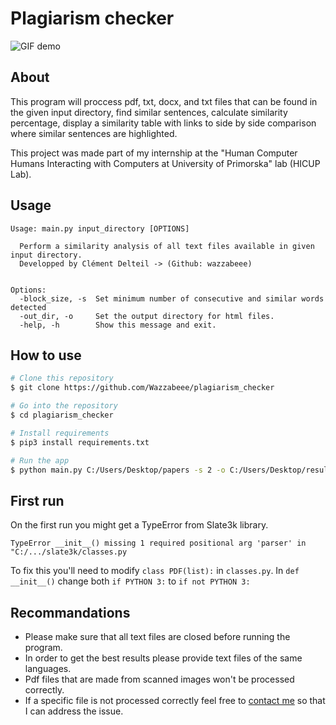 # Plagiarism checker

![GIF demo](img/example.gif)

## About
This program will proccess pdf, txt, docx, and txt files that can be found in the given input directory, find similar sentences, calculate similarity percentage, display a similarity table with links to side by side comparison where similar sentences are highlighted.

This project was made part of my internship at the "Human Computer Humans Interacting with Computers at University of Primorska" lab (HICUP Lab).

**Usage**
---

```
Usage: main.py input_directory [OPTIONS]

  Perform a similarity analysis of all text files available in given input directory.
  Developped by Clément Delteil -> (Github: wazzabeee)


Options:
  -block_size, -s  Set minimum number of consecutive and similar words detected
  -out_dir, -o     Set the output directory for html files.
  -help, -h        Show this message and exit.
```

**How to use**
---

```bash
# Clone this repository
$ git clone https://github.com/Wazzabeee/plagiarism_checker

# Go into the repository
$ cd plagiarism_checker

# Install requirements
$ pip3 install requirements.txt

# Run the app
$ python main.py C:/Users/Desktop/papers -s 2 -o C:/Users/Desktop/results
```
**First run**
---
On the first run you might get a TypeError from Slate3k library. 
```
TypeError __init__() missing 1 required positional arg 'parser' in "C:/.../slate3k/classes.py
```
To fix this you'll need to modify `class PDF(list):` in `classes.py`. In `def __init__()` change both `if PYTHON 3:` to `if not PYTHON 3:`

**Recommandations**
---
- Please make sure that all text files are closed before running the program.
- In order to get the best results please provide text files of the same languages.
- Pdf files that are made from scanned images won't be processed correctly.
- If a specific file is not processed correctly feel free to [contact me](mailto:<clement.delteil@utbm.fr>) so that I can address the issue.
